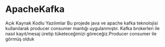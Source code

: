 # ApacheKafka
Açık Kaynak Kodlu Yazılımlar
Bu projede java ve apache kafka teknolojisi kullanılarak producer consumer mantığı uygulanmıştır.
Kafka brokerleri ile nasıl kayıt/mesaj üretip tüketeceğimizi göreceğiz.Producer consumer ile görmüş olduk
